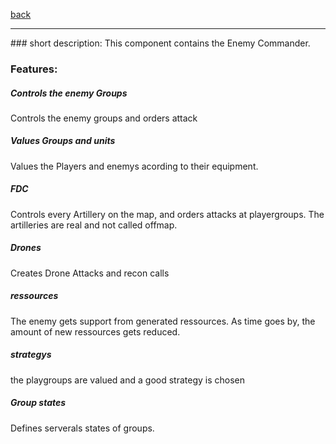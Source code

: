 [back](../components.md)
<hr>
### short description:
This component contains the Enemy Commander.

### Features:
##### Controls the enemy Groups
Controls the enemy groups and orders attack
##### Values Groups and units
Values the Players and enemys acording to their equipment.
##### FDC
Controls every Artillery on the map, and orders attacks at playergroups. The artilleries are real and not called offmap.
##### Drones
Creates Drone Attacks and recon calls
##### ressources
The enemy gets support from generated ressources. As time goes by, the amount of new ressources gets reduced.
##### strategys
the playgroups are valued and a good strategy is chosen
##### Group states
Defines serverals states of groups.
